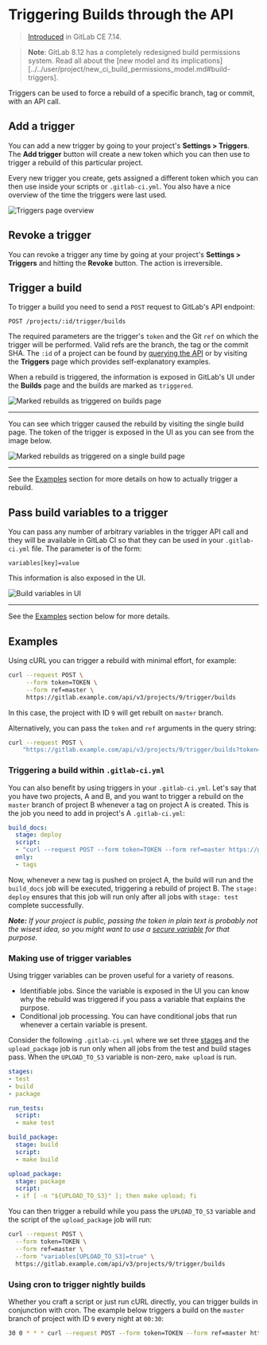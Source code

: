# Triggering Builds through the API

> [Introduced][ci-229] in GitLab CE 7.14.

> **Note**:
GitLab 8.12 has a completely redesigned build permissions system.
Read all about the [new model and its implications][../../user/project/new_ci_build_permissions_model.md#build-triggers].

Triggers can be used to force a rebuild of a specific branch, tag or commit,
with an API call.

## Add a trigger

You can add a new trigger by going to your project's **Settings > Triggers**.
The **Add trigger** button will create a new token which you can then use to
trigger a rebuild of this particular project.

Every new trigger you create, gets assigned a different token which you can
then use inside your scripts or `.gitlab-ci.yml`. You also have a nice
overview of the time the triggers were last used.

![Triggers page overview](img/triggers_page.png)

## Revoke a trigger

You can revoke a trigger any time by going at your project's
**Settings > Triggers** and hitting the **Revoke** button. The action is
irreversible.

## Trigger a build

To trigger a build you need to send a `POST` request to GitLab's API endpoint:

```
POST /projects/:id/trigger/builds
```

The required parameters are the trigger's `token` and the Git `ref` on which
the trigger will be performed. Valid refs are the branch, the tag or the commit
SHA. The `:id` of a project can be found by [querying the API](../../api/projects.md)
or by visiting the **Triggers** page which provides self-explanatory examples.

When a rebuild is triggered, the information is exposed in GitLab's UI under
the **Builds** page and the builds are marked as `triggered`.

![Marked rebuilds as triggered on builds page](img/builds_page.png)

---

You can see which trigger caused the rebuild by visiting the single build page.
The token of the trigger is exposed in the UI as you can see from the image
below.

![Marked rebuilds as triggered on a single build page](img/trigger_single_build.png)

---

See the [Examples](#examples) section for more details on how to actually
trigger a rebuild.

## Pass build variables to a trigger

You can pass any number of arbitrary variables in the trigger API call and they
will be available in GitLab CI so that they can be used in your `.gitlab-ci.yml`
file. The parameter is of the form:

```
variables[key]=value
```

This information is also exposed in the UI.

![Build variables in UI](img/trigger_variables.png)

---

See the [Examples](#examples) section below for more details.

## Examples

Using cURL you can trigger a rebuild with minimal effort, for example:

```bash
curl --request POST \
     --form token=TOKEN \
     --form ref=master \
     https://gitlab.example.com/api/v3/projects/9/trigger/builds
```

In this case, the project with ID `9` will get rebuilt on `master` branch.

Alternatively, you can pass the `token` and `ref` arguments in the query string:

```bash
curl --request POST \
    "https://gitlab.example.com/api/v3/projects/9/trigger/builds?token=TOKEN&ref=master"
```

### Triggering a build within `.gitlab-ci.yml`

You can also benefit by using triggers in your `.gitlab-ci.yml`. Let's say that
you have two projects, A and B, and you want to trigger a rebuild on the `master`
branch of project B whenever a tag on project A is created. This is the job you
need to add in project's A `.gitlab-ci.yml`:

```yaml
build_docs:
  stage: deploy
  script:
  - "curl --request POST --form token=TOKEN --form ref=master https://gitlab.example.com/api/v3/projects/9/trigger/builds"
  only:
  - tags
```

Now, whenever a new tag is pushed on project A, the build will run and the
`build_docs` job will be executed, triggering a rebuild of project B. The
`stage: deploy` ensures that this job will run only after all jobs with
`stage: test` complete successfully.

_**Note:** If your project is public, passing the token in plain text is
probably not the wisest idea, so you might want to use a
[secure variable](../variables/README.md#user-defined-variables-secure-variables)
for that purpose._

### Making use of trigger variables

Using trigger variables can be proven useful for a variety of reasons.

* Identifiable jobs. Since the variable is exposed in the UI you can know
  why the rebuild was triggered if you pass a variable that explains the
  purpose.
* Conditional job processing. You can have conditional jobs that run whenever
  a certain variable is present.

Consider the following `.gitlab-ci.yml` where we set three
[stages](../yaml/README.md#stages) and the `upload_package` job is run only
when all jobs from the test and build stages pass. When the `UPLOAD_TO_S3`
variable is non-zero, `make upload` is run.

```yaml
stages:
- test
- build
- package

run_tests:
  script:
  - make test

build_package:
  stage: build
  script:
  - make build

upload_package:
  stage: package
  script:
  - if [ -n "${UPLOAD_TO_S3}" ]; then make upload; fi
```

You can then trigger a rebuild while you pass the `UPLOAD_TO_S3` variable
and the script of the `upload_package` job will run:

```bash
curl --request POST \
  --form token=TOKEN \
  --form ref=master \
  --form "variables[UPLOAD_TO_S3]=true" \
  https://gitlab.example.com/api/v3/projects/9/trigger/builds
```

### Using cron to trigger nightly builds

Whether you craft a script or just run cURL directly, you can trigger builds
in conjunction with cron. The example below triggers a build on the `master`
branch of project with ID `9` every night at `00:30`:

```bash
30 0 * * * curl --request POST --form token=TOKEN --form ref=master https://gitlab.example.com/api/v3/projects/9/trigger/builds
```

[ci-229]: https://gitlab.com/gitlab-org/gitlab-ci/merge_requests/229
